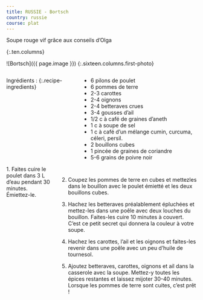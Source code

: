 ```yaml
---
title: RUSSIE - Bortsch
country: russie
course: plat
---
```


Soupe rouge vif grâce aux conseils d’Olga
<!--fin extrait-->
{:.ten.columns}

![Bortsch]({{ page.image }})
{:.sixteen.columns.first-photo}

<div class="four columns" markdown="1">

Ingrédients :
{:.recipe-ingredients}
- 6 pilons de poulet
- 6 pommes de terre
- 2-3 carottes
- 2-4 oignons
- 2-4 betteraves crues
- 3-4 gousses d’ail
- 1/2 c à café de graines d’aneth
- 1 c à soupe de sel
- 1 c à café d’un mélange cumin, curcuma, céleri, persil.
- 2 bouillons cubes
- 1 pincée de graines de coriandre
- 5-6 grains de poivre noir
</div>

<div class="ten columns" markdown="1">
1. Faites cuire le poulet dans 3 L d’eau pendant 30 minutes. Émiettez-le.

2. Coupez les pommes de terre en cubes et mettezles dans le bouillon avec le poulet émietté et les deux bouillons cubes.

3. Hachez les betteraves préalablement épluchées et mettez-les dans une poêle avec deux louches du bouillon. Faites-les cuire 10 minutes à couvert. C’est ce petit secret qui donnera la couleur à votre soupe.

4. Hachez les carottes, l’ail et les oignons et faites-les revenir dans une poêle avec un peu d’huile de tournesol.

5. Ajoutez betteraves, carottes, oignons et ail dans la casserole avec la soupe. Mettez-y toutes les épices restantes et laissez mijoter 30-40 minutes. Lorsque les pommes de terre sont cuites, c’est prêt !
</div>
